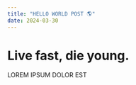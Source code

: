 ```yaml
---
title: "HELLO WORLD POST 🌎"
date: 2024-03-30
---
```


# Live fast, die young.
LOREM IPSUM DOLOR EST
